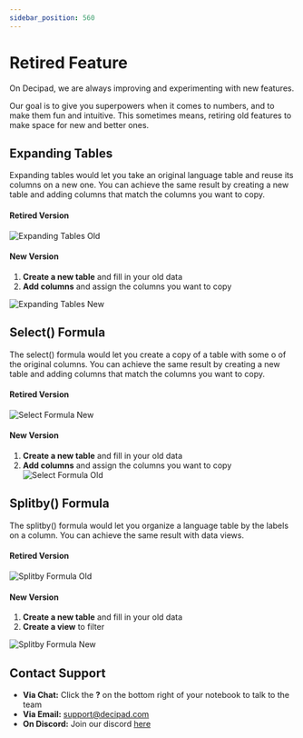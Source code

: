 ```yaml
---
sidebar_position: 560
---
```


# Retired Feature

On Decipad, we are always improving and experimenting with new features.

Our goal is to give you superpowers when it comes to numbers, and to make them fun and intuitive.
This sometimes means, retiring old features to make space for new and better ones.

## Expanding Tables

Expanding tables would let you take an original language table and reuse its columns on a new one.
You can achieve the same result by creating a new table and adding columns that match the columns you want to copy.

#### Retired Version

![Expanding Tables Old](./img/ExpandingTablesOld.png)

#### New Version

1.  **Create a new table** and fill in your old data
2.  **Add columns** and assign the columns you want to copy

![Expanding Tables New](./img/ExpandingTablesNew.png)

## Select() Formula

The select() formula would let you create a copy of a table with some o of the original columns.
You can achieve the same result by creating a new table and adding columns that match the columns you want to copy.

#### Retired Version

![Select Formula New](./img/SelectFormulaNew.png)

#### New Version

1.  **Create a new table** and fill in your old data
2.  **Add columns** and assign the columns you want to copy
    ![Select Formula Old](./img/SelectFormulaOld.png)

## Splitby() Formula

The splitby() formula would let you organize a language table by the labels on a column.
You can achieve the same result with data views.

#### Retired Version

![Splitby Formula Old](./img/SplitbyOld.png)

#### New Version

1.  **Create a new table** and fill in your old data
2.  **Create a view** to filter

![Splitby Formula New](./img/SplitbyNew.gif)

## Contact Support

- **Via Chat:** Click the **?** on the bottom right of your notebook to talk to the team
- **Via Email:** [support@decipad.com](mailto:support@decipad.com)
- **On Discord:** Join our discord [here](https://discord.com/invite/HwDMqwbGmc)

